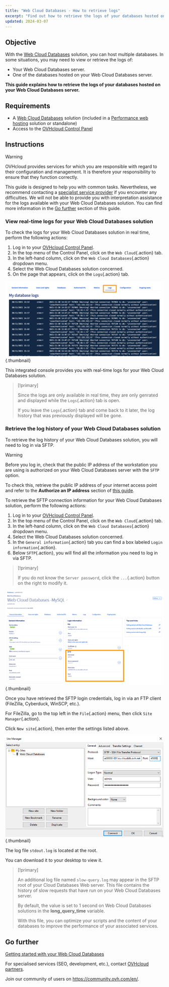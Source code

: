 ```yaml
---
title: "Web Cloud Databases - How to retrieve logs"
excerpt: "Find out how to retrieve the logs of your databases hosted on your Web Cloud Databases server"
updated: 2024-03-07
---
```


## Objective

With the [Web Cloud Databases](https://www.ovhcloud.com/en-ie/web-cloud/databases/) solution, you can host multiple databases. In some situations, you may need to view or retrieve the logs of:

- Your Web Cloud Databases server.
- One of the databases hosted on your Web Cloud Databases server.

**This guide explains how to retrieve the logs of your databases hosted on your Web Cloud Databases server.**

## Requirements

- A [Web Cloud Databases](https://www.ovhcloud.com/en-ie/web-cloud/databases/) solution (included in a [Performance web hosting](/links/web/hosting) solution or standalone)
- Access to the [OVHcloud Control Panel](/links/manager)

## Instructions

> [!warning]
>
> OVHcloud provides services for which you are responsible with regard to their configuration and management. It is therefore your responsibility to ensure that they function correctly.
>
> This guide is designed to help you with common tasks. Nevertheless, we recommend contacting a [specialist service provider](/links/partner) if you encounter any difficulties. We will not be able to provide you with interpretation assistance for the logs available with your Web Cloud Databases solution. You can find more information in the [Go further](#go-further) section of this guide.
>

### View real-time logs for your Web Cloud Databases solution

To check the logs for your Web Cloud Databases solution in real time, perform the following actions:

1. Log in to your [OVHcloud Control Panel](/links/manager).
2. In the top menu of the Control Panel, click on the `Web Cloud`{.action} tab.
3. In the left-hand column, click on the `Web Cloud Databases`{.action} dropdown menu.
4. Select the Web Cloud Databases solution concerned.
5. On the page that appears, click on the `Logs`{.action} tab.

![Web Cloud Databases](images/tab-with-logs.png){.thumbnail}

This integrated console provides you with real-time logs for your Web Cloud Databases solution.

> [!primary]
>
> Since the logs are only available in real time, they are only genrated and displayed while the `Logs`{.action} tab is open.
>
> If you leave the `Logs`{.action} tab and come back to it later, the log history that was previously displayed will be gone.
>

### Retrieve the log history of your Web Cloud Databases solution

To retrieve the log history of your Web Cloud Databases solution, you will need to log in via SFTP.

> [!warning]
>
> Before you log in, check that the public IP address of the workstation you are using is authorized on your Web Cloud Databases server with the `SFTP` option.
>
> To check this, retrieve the public IP address of your internet access point and refer to the **Authorize an IP address** section of [this guide](/pages/web_cloud/web_cloud_databases/starting_with_clouddb).
>

To retrieve the SFTP connection information for your Web Cloud Databases solution, perform the following actions:

1. Log in to your [OVHcloud Control Panel](/links/manager).
2. In the top menu of the Control Panel, click on the `Web Cloud`{.action} tab.
3. In the left-hand column, click on the `Web Cloud Databases`{.action} dropdown menu.
4. Select the Web Cloud Databases solution concerned.
5. In the `General information`{.action} tab you can find a box labeled `Login information`{.action}.
6. Below `SFTP`{.action}, you will find all the information you need to log in via SFTP.

> [!primary]
>
> If you do not know the `Server password`, click the `...`{.action} button on the right to modify it.
>

![Web Cloud Databases](images/sftp-login.png){.thumbnail}

Once you have retrieved the SFTP login credentials, log in via an FTP client (FileZilla, Cyberduck, WinSCP, etc.).

For FileZilla, go to the top left in the `File`{.action} menu, then click `Site Manager`{.action}.

Click `New site`{.action}, then enter the settings listed above.

![Web Cloud Databases](images/site-manager.png){.thumbnail}

The log file `stdout.log` is located at the root.

You can download it to your desktop to view it.

> [!primary]
>
> An additional log file named `slow-query.log` may appear in the SFTP root of your Cloud Databases Web server.
> This file contains the history of slow requests that have run on your Web Cloud Databases server. 
> 
> By default, the value is set to 1 second on Web Cloud Databases solutions in the **long_query_time** variable.
> 
> With this file, you can optimize your scripts and the content of your databases to improve the performance of your associated services.
>

## Go further <a name="go-further"></a>

[Getting started with your Web Cloud Databases](/pages/web_cloud/web_cloud_databases/starting_with_clouddb)
 
For specialised services (SEO, development, etc.), contact [OVHcloud partners](/links/partner).
  
Join our community of users on <https://community.ovh.com/en/>.
